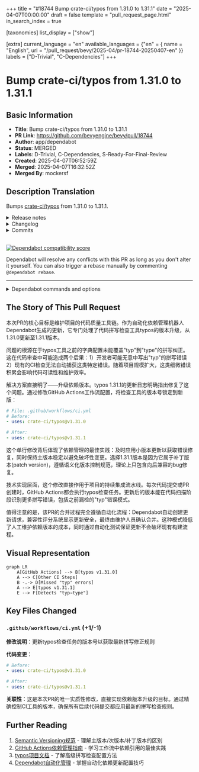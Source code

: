 +++
title = "#18744 Bump crate-ci/typos from 1.31.0 to 1.31.1"
date = "2025-04-07T00:00:00"
draft = false
template = "pull_request_page.html"
in_search_index = true

[taxonomies]
list_display = ["show"]

[extra]
current_language = "en"
available_languages = {"en" = { name = "English", url = "/pull_request/bevy/2025-04/pr-18744-20250407-en" }}
labels = ["D-Trivial", "C-Dependencies"]
+++

# Bump crate-ci/typos from 1.31.0 to 1.31.1

## Basic Information
- **Title**: Bump crate-ci/typos from 1.31.0 to 1.31.1
- **PR Link**: https://github.com/bevyengine/bevy/pull/18744
- **Author**: app/dependabot
- **Status**: MERGED
- **Labels**: D-Trivial, C-Dependencies, S-Ready-For-Final-Review
- **Created**: 2025-04-07T06:52:59Z
- **Merged**: 2025-04-07T16:32:52Z
- **Merged By**: mockersf

## Description Translation
Bumps [crate-ci/typos](https://github.com/crate-ci/typos) from 1.31.0 to 1.31.1.
<details>
<summary>Release notes</summary>
<p><em>Sourced from <a href="https://github.com/crate-ci/typos/releases">crate-ci/typos's releases</a>.</em></p>
<blockquote>
<h2>v1.31.1</h2>
<h2>[1.31.1] - 2025-03-31</h2>
<h3>Fixes</h3>
<ul>
<li><em>(dict)</em> Also correct <code>typ</code> to <code>type</code></li>
</ul>
</blockquote>
</details>
<details>
<summary>Changelog</summary>
<p><em>Sourced from <a href="https://github.com/crate-ci/typos/blob/master/CHANGELOG.md">crate-ci/typos's changelog</a>.</em></p>
<blockquote>
<h2>[1.31.1] - 2025-03-31</h2>
<h3>Fixes</h3>
<ul>
<li><em>(dict)</em> Also correct <code>typ</code> to <code>type</code></li>
</ul>
</blockquote>
</details>
<details>
<summary>Commits</summary>
<ul>
<li><a href="https://github.com/crate-ci/typos/commit/b1a1ef3893ff35ade0cfa71523852a49bfd05d19"><code>b1a1ef3</code></a> chore: Release</li>
<li><a href="https://github.com/crate-ci/typos/commit/9c8a2c384f9b92ac5e7166040a1571141e271e7a"><code>9c8a2c3</code></a> docs: Update changelog</li>
<li><a href="https://github.com/crate-ci/typos/commit/12195d75fea9498ad83cb8d85e357a986e90fb7e"><code>12195d7</code></a> Merge pull request <a href="https://redirect.github.com/crate-ci/typos/issues/1267">#1267</a> from epage/type</li>
<li><a href="https://github.com/crate-ci/typos/commit/d4dbe5f77bde37609ce3424df4a713a61f87ad2b"><code>d4dbe5f</code></a> fix(dict): Also correct typ to type</li>
<li>See full diff in <a href="https://github.com/crate-ci/typos/compare/v1.31.0...v1.31.1">compare view</a></li>
</ul>
</details>
<br />


[![Dependabot compatibility score](https://dependabot-badges.githubapp.com/badges/compatibility_score?dependency-name=crate-ci/typos&package-manager=github_actions&previous-version=1.31.0&new-version=1.31.1)](https://docs.github.com/en/github/managing-security-vulnerabilities/about-dependabot-security-updates#about-compatibility-scores)

Dependabot will resolve any conflicts with this PR as long as you don't alter it yourself. You can also trigger a rebase manually by commenting `@dependabot rebase`.

[//]: # (dependabot-automerge-start)
[//]: # (dependabot-automerge-end)

---

<details>
<summary>Dependabot commands and options</summary>
<br />

You can trigger Dependabot actions by commenting on this PR:
- `@dependabot rebase` will rebase this PR
- `@dependabot recreate` will recreate this PR, overwriting any edits that have been made to it
- `@dependabot merge` will merge this PR after your CI passes on it
- `@dependabot squash and merge` will squash and merge this PR after your CI passes on it
- `@dependabot cancel merge` will cancel a previously requested merge and block automerging
- `@dependabot reopen` will reopen this PR if it is closed
- `@dependabot close` will close this PR and stop Dependabot recreating it. You can achieve the same result by closing it manually
- `@dependabot show <dependency name> ignore conditions` will show all of the ignore conditions of the specified dependency
- `@dependabot ignore this major version` will close this PR and stop Dependabot creating any more for this major version (unless you reopen the PR or upgrade to it yourself)
- `@dependabot ignore this minor version` will close this PR and stop Dependabot creating any more for this minor version (unless you reopen the PR or upgrade to it yourself)
- `@dependabot ignore this dependency` will close this PR and stop Dependabot creating any more for this dependency (unless you reopen the PR or upgrade to it yourself)


</details>

## The Story of This Pull Request

本次PR的核心目标是维护项目的代码质量工具链。作为自动化依赖管理机器人Dependabot生成的更新，它专门处理了代码拼写检查工具typos的版本升级，从1.31.0更新至1.31.1版本。

问题的根源在于typos工具之前的字典配置未能覆盖"typ"到"type"的拼写纠正。这在代码审查中可能造成两个后果：1）开发者可能无意中写出"typ"的拼写错误 2）现有的CI检查无法自动捕获这类特定错误。随着项目规模扩大，这类细微错误积累会影响代码可读性和维护效率。

解决方案直接明了——升级依赖版本。typos 1.31.1的更新日志明确指出修复了这个问题。通过修改GitHub Actions工作流配置，将检查工具的版本号锁定到新版：

```yaml
# File: .github/workflows/ci.yml
# Before:
- uses: crate-ci/typos@v1.31.0

# After:
- uses: crate-ci/typos@v1.31.1
```

这个单行修改背后体现了依赖管理的最佳实践：及时应用小版本更新以获取错误修复，同时保持主版本稳定以避免破坏性变更。选择1.31.1版本是因为它属于补丁版本(patch version)，遵循语义化版本控制规范，理论上只包含向后兼容的bug修复。

技术实现层面，这个修改直接作用于项目的持续集成流水线。每次代码提交或PR创建时，GitHub Actions都会执行typos检查任务。更新后的版本能在代码扫描阶段识别更多拼写错误，包括之前漏检的"typ"错误模式。

值得注意的是，该PR的合并过程完全遵循自动化流程：Dependabot自动创建更新请求，兼容性评分系统显示更新安全，最终由维护人员确认合并。这种模式降低了人工维护依赖版本的成本，同时通过自动化测试保证更新不会破坏现有构建流程。

## Visual Representation

```mermaid
graph LR
    A[GitHub Actions] --> B[typos v1.31.0]
    A --> C[Other CI Steps]
    B -.-> D[Missed "typ" errors]
    A --> E[typos v1.31.1]
    E --> F[Detects "typ→type"]
```

## Key Files Changed

### `.github/workflows/ci.yml` (+1/-1)
**修改说明**：更新typos检查任务的版本号以获取最新拼写修正规则

**代码变更**：
```yaml
# Before:
- uses: crate-ci/typos@v1.31.0

# After:
- uses: crate-ci/typos@v1.31.1
```

**关联性**：这是本次PR的唯一实质性修改，直接实现依赖版本升级的目标。通过精确控制CI工具的版本，确保所有后续代码提交都应用最新的拼写检查规则。

## Further Reading

1. [Semantic Versioning规范](https://semver.org/) - 理解主版本/次版本/补丁版本的区别
2. [GitHub Actions依赖管理指南](https://docs.github.com/en/actions/using-workflows/workflow-syntax-for-github-actions#jobsjob_idstepsuses) - 学习工作流中依赖引用的最佳实践
3. [typos项目文档](https://github.com/crate-ci/typos) - 了解高级拼写检查配置方法
4. [Dependabot自动化管理](https://docs.github.com/en/code-security/dependabot/working-with-dependabot/keeping-your-actions-up-to-date-with-dependabot) - 掌握自动化依赖更新配置技巧